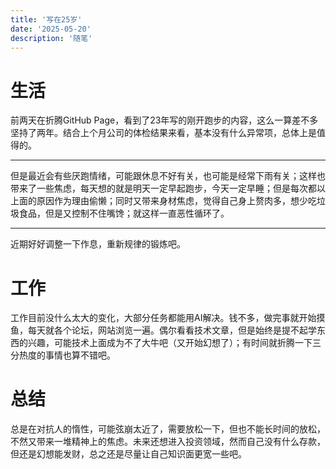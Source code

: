 ```yaml
---
title: '写在25岁'
date: '2025-05-20'
description: '随笔'
---
```

# 生活
前两天在折腾GitHub Page，看到了23年写的刚开跑步的内容，这么一算差不多坚持了两年。结合上个月公司的体检结果来看，基本没有什么异常项，总体上是值得的。
***
但是最近会有些厌跑情绪，可能跟休息不好有关，也可能是经常下雨有关；这样也带来了一些焦虑，每天想的就是明天一定早起跑步，今天一定早睡；但是每次都以上面的原因作为理由偷懒；同时又带来身材焦虑，觉得自己身上赘肉多，想少吃垃圾食品，但是又控制不住嘴馋；就这样一直恶性循环了。  
***
近期好好调整一下作息，重新规律的锻炼吧。
# 工作
工作目前没什么太大的变化，大部分任务都能用AI解决。钱不多，做完事就开始摸鱼，每天就各个论坛，网站浏览一遍。偶尔看看技术文章，但是始终是提不起学东西的兴趣，可能技术上面成为不了大牛吧（又开始幻想了）；有时间就折腾一下三分热度的事情也算不错吧。
# 总结
总是在对抗人的惰性，可能弦崩太近了，需要放松一下，但也不能长时间的放松，不然又带来一堆精神上的焦虑。未来还想进入投资领域，然而自己没有什么存款，但还是幻想能发财，总之还是尽量让自己知识面更宽一些吧。